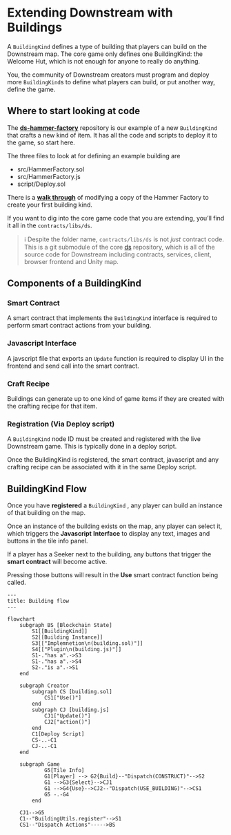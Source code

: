 # Extending Downstream with Buildings

A `BuildingKind` defines a type of building that players can build on the Downstream map. The core game only defines one BuildingKind: the Welcome Hut, which is not enough for anyone to really do anything.

You, the community of Downstream creators must program and deploy more `BuildingKind`s to define what players can build, or put another way, define the game.

## Where to start looking at code

The **[ds-hammer-factory](https://github.com/playmint/ds-hammer-factory)** repository is our example of a new `BuildingKind` that crafts a new kind of item. It has all the code and scripts to deploy it to the game, so start here.

The three files to look at for defining an example building are 

- src/HammerFactory.sol
- src/HammerFactory.js
- script/Deploy.sol

There is a [**walk through**](https://www.notion.so/Developing-a-New-Building-eeb3d01d67834ae6abb1e9e98f5e1322?pvs=21) of modifying a copy of the Hammer Factory to create your first building kind.

If you want to dig into the core game code that you are extending, you’ll find it all in the `contracts/libs/ds`. 

> ℹ️ Despite the folder name, `contracts/libs/ds` is not *just* contract code. This is a git submodule of the core [ds](https://github.com/playmint/ds) repository, which is all of the source code for Downstream including contracts, services, client, browser frontend and Unity map.

## Components of a BuildingKind

### Smart Contract

A smart contract that implements the `BuildingKind` interface is required to perform smart contract actions from your building. 

### Javascript Interface

A javscript file that exports an `Update` function is required to display UI in the frontend and send call into the smart contract.

### Craft Recipe

Buildings can generate up to one kind of game items if they are created with the crafting recipe for that item.

### Registration (Via Deploy script)

A `BuildingKind` node ID must be created and registered with the live Downstream game. This is typically done in a deploy script.

Once the BuildingKind is registered, the smart contract, javascript and any crafting recipe can be associated with it in the same Deploy script.

## BuildingKind Flow

Once you have **registered** a `BuildingKind` , any player can build an instance of that building on the map. 

Once an instance of the building exists on the map, any player can select it, which triggers the **Javascript** **Interface** to display any text, images and buttons in the tile info panel.

If a player has a Seeker next to the building, any buttons that trigger the **smart contract** will become active.

Pressing those buttons will result in the **Use** smart contract function being called.

```mermaid
---
title: Building flow
---

flowchart 
	subgraph BS [Blockchain State]
		S1[[BuildingKind]]
		S2[[Building Instance]]
		S3[["Implemnetion\n(building.sol)"]]
		S4[["Plugin\n(building.js)"]]
		S1-."has a".->S3
		S1-."has a".->S4
		S2-."is a".->S1
	end

	subgraph Creator
		subgraph CS [building.sol]
			CS1["Use()"]
		end
		subgraph CJ [building.js]
			CJ1["Update()"]
			CJ2["action()"]
		end
		C1[Deploy Script]
		CS-..-C1
		CJ-..-C1
	end

	subgraph Game
			G5[Tile Info]
			G1[Player] --> G2{Build}--"Dispatch(CONSTRUCT)"-->S2		
			G1 -->G3{Select}-->CJ1
			G1 -->G4{Use}-->CJ2--"Dispatch(USE_BUILDING)"-->CS1		
			G5 -.-G4
		end
	
	CJ1-->G5
	C1--"BuildingUtils.register"-->S1
	CS1--"Dispatch Actions"----->BS
```

